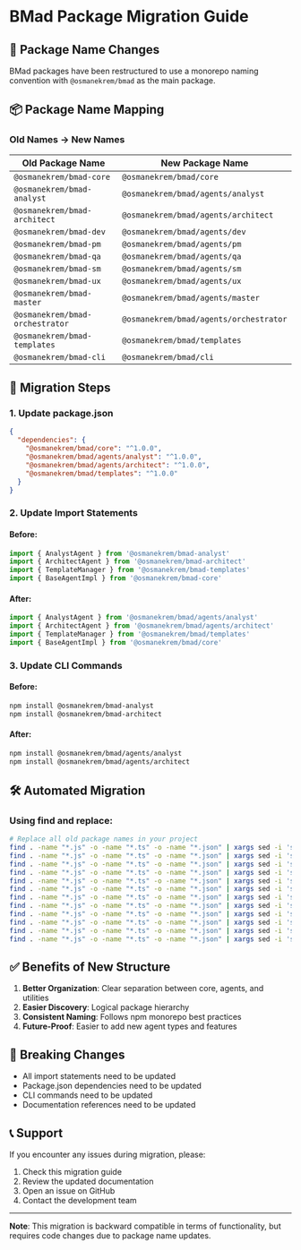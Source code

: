 # BMad Package Migration Guide

## 🚀 Package Name Changes

BMad packages have been restructured to use a monorepo naming convention with `@osmanekrem/bmad` as the main package.

## 📦 Package Name Mapping

### Old Names → New Names

| Old Package Name | New Package Name |
|------------------|------------------|
| `@osmanekrem/bmad-core` | `@osmanekrem/bmad/core` |
| `@osmanekrem/bmad-analyst` | `@osmanekrem/bmad/agents/analyst` |
| `@osmanekrem/bmad-architect` | `@osmanekrem/bmad/agents/architect` |
| `@osmanekrem/bmad-dev` | `@osmanekrem/bmad/agents/dev` |
| `@osmanekrem/bmad-pm` | `@osmanekrem/bmad/agents/pm` |
| `@osmanekrem/bmad-qa` | `@osmanekrem/bmad/agents/qa` |
| `@osmanekrem/bmad-sm` | `@osmanekrem/bmad/agents/sm` |
| `@osmanekrem/bmad-ux` | `@osmanekrem/bmad/agents/ux` |
| `@osmanekrem/bmad-master` | `@osmanekrem/bmad/agents/master` |
| `@osmanekrem/bmad-orchestrator` | `@osmanekrem/bmad/agents/orchestrator` |
| `@osmanekrem/bmad-templates` | `@osmanekrem/bmad/templates` |
| `@osmanekrem/bmad-cli` | `@osmanekrem/bmad/cli` |

## 🔄 Migration Steps

### 1. Update package.json

```json
{
  "dependencies": {
    "@osmanekrem/bmad/core": "^1.0.0",
    "@osmanekrem/bmad/agents/analyst": "^1.0.0",
    "@osmanekrem/bmad/agents/architect": "^1.0.0",
    "@osmanekrem/bmad/templates": "^1.0.0"
  }
}
```

### 2. Update Import Statements

#### Before:
```javascript
import { AnalystAgent } from '@osmanekrem/bmad-analyst'
import { ArchitectAgent } from '@osmanekrem/bmad-architect'
import { TemplateManager } from '@osmanekrem/bmad-templates'
import { BaseAgentImpl } from '@osmanekrem/bmad-core'
```

#### After:
```javascript
import { AnalystAgent } from '@osmanekrem/bmad/agents/analyst'
import { ArchitectAgent } from '@osmanekrem/bmad/agents/architect'
import { TemplateManager } from '@osmanekrem/bmad/templates'
import { BaseAgentImpl } from '@osmanekrem/bmad/core'
```

### 3. Update CLI Commands

#### Before:
```bash
npm install @osmanekrem/bmad-analyst
npm install @osmanekrem/bmad-architect
```

#### After:
```bash
npm install @osmanekrem/bmad/agents/analyst
npm install @osmanekrem/bmad/agents/architect
```

## 🛠️ Automated Migration

### Using find and replace:

```bash
# Replace all old package names in your project
find . -name "*.js" -o -name "*.ts" -o -name "*.json" | xargs sed -i 's/@osmanekrem\/bmad-core/@osmanekrem\/bmad\/core/g'
find . -name "*.js" -o -name "*.ts" -o -name "*.json" | xargs sed -i 's/@osmanekrem\/bmad-analyst/@osmanekrem\/bmad\/agents\/analyst/g'
find . -name "*.js" -o -name "*.ts" -o -name "*.json" | xargs sed -i 's/@osmanekrem\/bmad-architect/@osmanekrem\/bmad\/agents\/architect/g'
find . -name "*.js" -o -name "*.ts" -o -name "*.json" | xargs sed -i 's/@osmanekrem\/bmad-dev/@osmanekrem\/bmad\/agents\/dev/g'
find . -name "*.js" -o -name "*.ts" -o -name "*.json" | xargs sed -i 's/@osmanekrem\/bmad-pm/@osmanekrem\/bmad\/agents\/pm/g'
find . -name "*.js" -o -name "*.ts" -o -name "*.json" | xargs sed -i 's/@osmanekrem\/bmad-qa/@osmanekrem\/bmad\/agents\/qa/g'
find . -name "*.js" -o -name "*.ts" -o -name "*.json" | xargs sed -i 's/@osmanekrem\/bmad-sm/@osmanekrem\/bmad\/agents\/sm/g'
find . -name "*.js" -o -name "*.ts" -o -name "*.json" | xargs sed -i 's/@osmanekrem\/bmad-ux/@osmanekrem\/bmad\/agents\/ux/g'
find . -name "*.js" -o -name "*.ts" -o -name "*.json" | xargs sed -i 's/@osmanekrem\/bmad-master/@osmanekrem\/bmad\/agents\/master/g'
find . -name "*.js" -o -name "*.ts" -o -name "*.json" | xargs sed -i 's/@osmanekrem\/bmad-orchestrator/@osmanekrem\/bmad\/agents\/orchestrator/g'
find . -name "*.js" -o -name "*.ts" -o -name "*.json" | xargs sed -i 's/@osmanekrem\/bmad-templates/@osmanekrem\/bmad\/templates/g'
find . -name "*.js" -o -name "*.ts" -o -name "*.json" | xargs sed -i 's/@osmanekrem\/bmad-cli/@osmanekrem\/bmad\/cli/g'
```

## ✅ Benefits of New Structure

1. **Better Organization**: Clear separation between core, agents, and utilities
2. **Easier Discovery**: Logical package hierarchy
3. **Consistent Naming**: Follows npm monorepo best practices
4. **Future-Proof**: Easier to add new agent types and features

## 🚨 Breaking Changes

- All import statements need to be updated
- Package.json dependencies need to be updated
- CLI commands need to be updated
- Documentation references need to be updated

## 📞 Support

If you encounter any issues during migration, please:
1. Check this migration guide
2. Review the updated documentation
3. Open an issue on GitHub
4. Contact the development team

---

**Note**: This migration is backward compatible in terms of functionality, but requires code changes due to package name updates.
